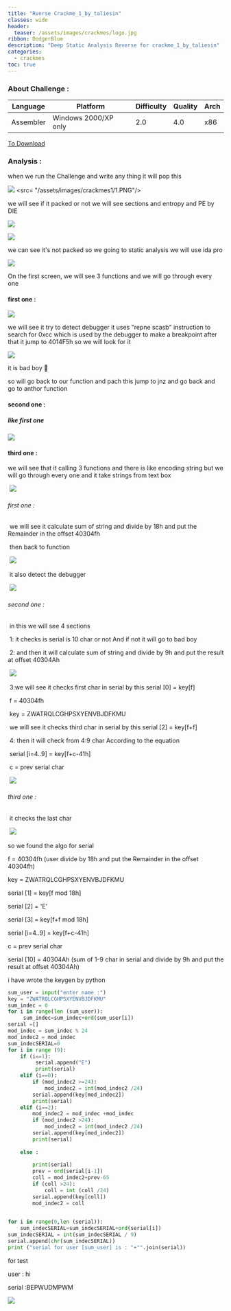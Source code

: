 ```yaml
---
title: "Rverse Crackme_1_by_taliesin"
classes: wide
header:
  teaser: /assets/images/crackmes/logo.jpg
ribbon: DodgerBlue
description: "Deep Static Analysis Reverse for crackme_1_by_taliesin"
categories:
  - crackmes
toc: true
---
```


### About Challenge : 

| Language  | Platform             | Difficulty | Quality | Arch |
| --------- | -------------------- | ---------- | ------- | ---- |
| Assembler | Windows 2000/XP only | 2.0        | 4.0     | x86  |

[To Download](https://crackmes.one/crackme/5ab77f5333c5d40ad448c0d0)

 

### Analysis :

when we run the Challenge  and write any thing it will pop this 

![](/assets/images/crackmes1/1.PNG)
<src= "/assets/images/crackmes1/1.PNG"/>

we will see if it packed or not we will see sections and entropy and PE by DIE 

![](/assets/images/crackmes1/2.PNG)

![](/assets/images/crackmes1/3,1.PNG)

we can see it's not packed so we going to static analysis we will use ida pro

![](/assets/images/crackmes1/3.PNG)

On the first screen, we will see 3 functions and we will go through every one   

#### first one :

![](/assets/images/crackmes1/4.PNG)

we will see it try to detect debugger it uses "repne scasb" instruction to search for 0xcc which is used by the debugger to make a breakpoint after that it jump to 4014F5h so we will look for it 

![](/assets/images/crackmes1/5.PNG)

it is bad boy 🙂

so will go back to our function and pach this jump to jnz and go back and go to anthor function

#### second one :

##### like first one 

![](/assets/images/crackmes1/6.PNG)

#### third one :

we will see that it calling 3 functions and there is like encoding string but we will go through every one and it take strings from text box

​	![](/assets/images/crackmes1/7.PNG)

###### 	first one :

​		we will see it calculate sum of string and divide by 18h and put the Remainder in the offset 40304fh

​		then back to function

​		![](/assets/images/crackmes1/8.PNG)

​		it also detect the debugger 

​			![](/assets/images/crackmes1/11.PNG)

###### 	second one :

​		in this we will see 4 sections 

​				1: it checks is serial is 10 char or not And if not it will go to bad boy 

​				2: and then it will calculate sum of string and divide by 9h and put the result at offset 40304Ah 

​				![](/assets/images/crackmes1/9.PNG)

​				3:we will see it checks first char in serial by this serial [0] = key[f]

​					f = 40304fh 

​					key = ZWATRQLCGHPSXYENVBJDFKMU

​					we will see it checks third char in serial by this serial [2] = key[f+f]

​				4: then it will check from 4:9 char According to the equation 

​					serial [i=4..9] = key[f+c-41h]

​						c = prev serial char 

​				![](/assets/images/crackmes1/10.PNG)

###### 	third one :

​					it checks the last char

​					![](/assets/images/crackmes1/12.PNG)

so we found the algo for serial 

f = 40304fh (user divide by 18h and put the Remainder in the offset 40304fh)

key = ZWATRQLCGHPSXYENVBJDFKMU

serial [1] = key[f mod 18h] 

serial [2]  = 'E'

serial [3]  = key[f+f mod 18h] 

serial [i=4..9] = key[f+c-41h]

c = prev serial char

serial [10] = 40304Ah (sum of 1-9 char in serial and divide by 9h and put the result at offset 40304Ah)

i have wrote the keygen by python 

```python
sum_user = input("enter name :")
key = "ZWATRQLCGHPSXYENVBJDFKMU"
sum_indec = 0
for i in range(len (sum_user)):
     sum_indec=sum_indec+ord(sum_user[i])
serial =[]
mod_indec = sum_indec % 24
mod_indec2 = mod_indec
sum_indecSERIAL=0
for i in range (9):
    if (i==1):
         serial.append("E")
         print(serial)
    elif (i==0):
        if (mod_indec2 >=24):
            mod_indec2 = int(mod_indec2 /24)
        serial.append(key[mod_indec2])
        print(serial)
    elif (i==2):
        mod_indec2 = mod_indec +mod_indec
        if (mod_indec2 >24):
            mod_indec2 = int(mod_indec2 /24)
        serial.append(key[mod_indec2])
        print(serial)
 
    else :
        
        print(serial)
        prev = ord(serial[i-1])
        coll = mod_indec2+prev-65
        if (coll >24):
            coll = int (coll /24)
        serial.append(key[coll])
        mod_indec2 = coll
      

for i in range(0,len (serial)):
    sum_indecSERIAL=sum_indecSERIAL+ord(serial[i])
sum_indecSERIAL = int(sum_indecSERIAL / 9)
serial.append(chr(sum_indecSERIAL))
print ("serial for user [sum_user] is : "+"".join(serial))

```

for test 

user : hi 

serial :BEPWUDMPWM



![](/assets/images/crackmes1/13.PNG)


